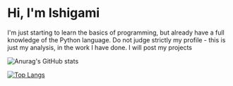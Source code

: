 # Hi, I'm Ishigami

I'm just starting to learn the basics of programming, but already have a full knowledge of the Python language. Do not judge strictly my profile - this is just my analysis, in the work I have done. I will post my projects



![Anurag's GitHub stats](https://github-readme-stats.vercel.app/api?username=anuraghazra&show_icons=true&theme=radical)

[![Top Langs](https://github-readme-stats.vercel.app/api/top-langs/?username=anuraghazra&layout=compact)](https://github.com/anuraghazra/github-readme-stats)
